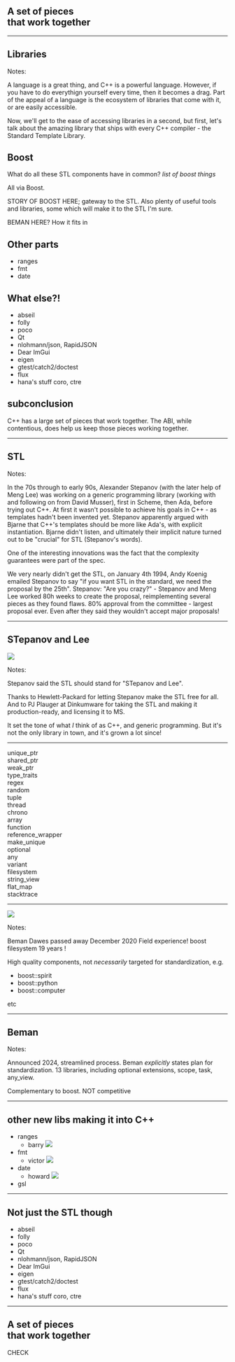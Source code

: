 <h2>A set of pieces <br>that work together</h2>

<!-- .element: class="r-fit-text" -->

---

## Libraries

Notes:

A language is a great thing, and C++ is a powerful language. However, if you have to do everythign yourself every time, then it becomes a drag. Part of the appeal of a language is the ecosystem of libraries that come with it, or are easily accessible.

Now, we'll get to the ease of accessing libraries in a second, but first, let's talk about the amazing library that ships with every C++ compiler - the Standard Template Library.

## Boost

What do all these STL components have in common?
_list of boost things_

All via Boost.

STORY OF BOOST HERE; gateway to the STL. Also plenty of useful tools and libraries, some which will make it to the STL I'm sure.

BEMAN HERE? How it fits in

## Other parts

- ranges
- fmt
- date

## What else?!

- abseil
- folly
- poco
- Qt
- nlohmann/json, RapidJSON
- Dear ImGui
- eigen
- gtest/catch2/doctest
- flux
- hana's stuff coro, ctre

## subconclusion

C++ has a large set of pieces that work together. The ABI, while contentious, does help us keep those pieces working together.

---

## <span data-id="ST">ST</span><span data-id="epanov" style="font-size: 0px">epanov and </span><span data-id="L">L</span><span data-id="ee" style="font-size: 0px">ee<span>

<!-- .slide: data-auto-animate -->

Notes:

In the 70s through to early 90s, Alexander Stepanov (with the later help of Meng Lee) was working on a generic programming library (working with and following on from David Musser), first in Scheme, then Ada, before trying out C++. At first it wasn't possible to achieve his goals in C++ - as templates hadn't been invented yet. Stepanov apparently argued with Bjarne that C++'s templates should be more like Ada's, with explicit instantiation. Bjarne didn't listen, and ultimately their implicit nature turned out to be "crucial" for STL (Stepanov's words).

One of the interesting innovations was the fact that the complexity guarantees were part of the spec.

We very nearly didn't get the STL, on January 4th 1994, Andy Koenig emailed Stepanov to say "if you want STL in the standard, we need the proposal by the 25th". Stepanov: "Are you crazy?" - Stepanov and Meng Lee worked 80h weeks to create the proposal, reimplementing several pieces as they found flaws. 80% approval from the committee - largest proposal ever. Even after they said they wouldn't accept major proposals!

---

## <span data-id="ST" style="font-weight: bold">ST</span><span data-id="epanov">epanov and </span><span data-id="L" style="font-weight:bold">L</span><span data-id="ee">ee<span>

<img src="images/stepanov.png" class="r-stretch blur-edges">

<!-- .slide: data-auto-animate -->

Notes:

Stepanov said the STL should stand for "STepanov and Lee".

Thanks to Hewlett-Packard for letting Stepanov make the STL free for all. And to PJ Plauger at Dinkumware for taking the STL and making it production-ready, and licensing it to MS.

It set the tone of what _I_ think of as C++, and generic programming. But it's not the only library in town, and it's grown a lot since!

---

<div class="boosties">
<div class="fragment cpp11">unique_ptr</div>
<div class="fragment cpp11">shared_ptr</div>
<div class="fragment cpp11">weak_ptr</div>
<div class="fragment cpp11">type_traits</div>
<div class="fragment cpp11">regex</div>
<div class="fragment cpp11">random</div>
<div class="fragment cpp11">tuple</div>
<div class="fragment cpp11">thread</div>
<div class="fragment cpp11">chrono</div>
<div class="fragment cpp11">array</div>
<div class="fragment cpp11">function</div>
<div class="fragment cpp11">reference_wrapper</div>
<div class="fragment cpp14">make_unique</div>
<div class="fragment cpp17">optional</div>
<div class="fragment cpp17">any</div>
<div class="fragment cpp17">variant</div>
<div class="fragment cpp17">filesystem</div>
<div class="fragment cpp17">string_view</div>
<div class="fragment cpp23">flat_map</div>
<div class="fragment cpp23" data-autoslide="0">stacktrace</div>
</div>

<!-- .slide: data-autoslide="200" -->

---

<img src="images/boost.png" class="r-stretch blur-edges">

Notes:

Beman Dawes passed away December 2020
Field experience!
boost filesystem 19 years !

High quality components, not _necessarily_ targeted for standardization, e.g.
- boost::spirit
- boost::python
- boost::computer

etc

---

## Beman

Notes:

Announced 2024, streamlined process. Beman _explicitly_ states plan for standardization.
13 libraries, including optional extensions, scope, task, any_view.

Complementary to boost. NOT competitive

---

## other new libs making it into C++

- ranges
  - barry <img src="images/barry.png" class="blur-edges">
- fmt
  - victor <img src="images/victor.png" class="blur-edges">
- date
  - howard <img src="images/howard.png" class="blur-edges">
- gsl

---

## Not just the STL though

- abseil
- folly
- poco
- Qt
- nlohmann/json, RapidJSON
- Dear ImGui
- eigen
- gtest/catch2/doctest
- flux
- hana's stuff coro, ctre

---

<h2>A set of pieces <br>that work together</h2>

CHECK
